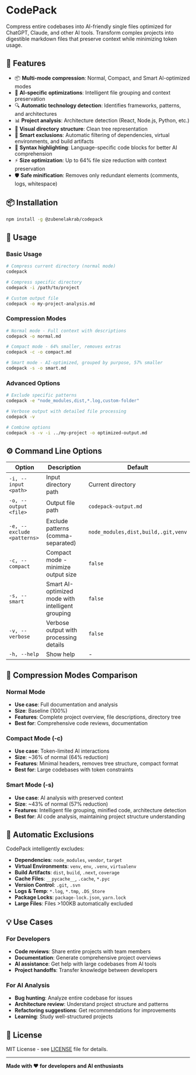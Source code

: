 # CodePack

Compress entire codebases into AI-friendly single files optimized for ChatGPT, Claude, and other AI tools. Transform complex projects into digestible markdown files that preserve context while minimizing token usage.

## 🚀 Features

- 📦 **Multi-mode compression**: Normal, Compact, and Smart AI-optimized modes
- 🧠 **AI-specific optimizations**: Intelligent file grouping and context preservation
- 🔍 **Automatic technology detection**: Identifies frameworks, patterns, and architectures
- 📊 **Project analysis**: Architecture detection (React, Node.js, Python, etc.)
- 🌳 **Visual directory structure**: Clean tree representation
- 🚫 **Smart exclusions**: Automatic filtering of dependencies, virtual environments, and build artifacts
- 🎯 **Syntax highlighting**: Language-specific code blocks for better AI comprehension
- ⚡ **Size optimization**: Up to 64% file size reduction with context preservation
- 🛡️ **Safe minification**: Removes only redundant elements (comments, logs, whitespace)

## 📦 Installation

```bash
npm install -g @zubenelakrab/codepack
```

## 🎯 Usage

### Basic Usage
```bash
# Compress current directory (normal mode)
codepack

# Compress specific directory
codepack -i /path/to/project

# Custom output file
codepack -o my-project-analysis.md
```

### Compression Modes

```bash
# Normal mode - Full context with descriptions
codepack -o normal.md

# Compact mode - 64% smaller, removes extras
codepack -c -o compact.md  

# Smart mode - AI-optimized, grouped by purpose, 57% smaller
codepack -s -o smart.md
```

### Advanced Options
```bash
# Exclude specific patterns
codepack -e "node_modules,dist,*.log,custom-folder"

# Verbose output with detailed file processing
codepack -v

# Combine options
codepack -s -v -i ../my-project -o optimized-output.md
```

## ⚙️ Command Line Options

| Option | Description | Default |
|--------|-------------|---------|
| `-i, --input <path>` | Input directory path | Current directory |
| `-o, --output <file>` | Output file path | `codepack-output.md` |
| `-e, --exclude <patterns>` | Exclude patterns (comma-separated) | `node_modules,dist,build,.git,venv` |
| `-c, --compact` | Compact mode - minimize output size | `false` |
| `-s, --smart` | Smart AI-optimized mode with intelligent grouping | `false` |
| `-v, --verbose` | Verbose output with processing details | `false` |
| `-h, --help` | Show help | - |

## 🎨 Compression Modes Comparison

### Normal Mode
- **Use case**: Full documentation and analysis
- **Size**: Baseline (100%)
- **Features**: Complete project overview, file descriptions, directory tree
- **Best for**: Comprehensive code reviews, documentation

### Compact Mode (-c)
- **Use case**: Token-limited AI interactions
- **Size**: ~36% of normal (64% reduction)
- **Features**: Minimal headers, removes tree structure, compact format
- **Best for**: Large codebases with token constraints

### Smart Mode (-s)
- **Use case**: AI analysis with preserved context
- **Size**: ~43% of normal (57% reduction)
- **Features**: Intelligent file grouping, minified code, architecture detection
- **Best for**: AI code analysis, maintaining project structure understanding

## 🚫 Automatic Exclusions

CodePack intelligently excludes:

- **Dependencies**: `node_modules`, `vendor`, `target`
- **Virtual Environments**: `venv`, `env`, `.venv`, `virtualenv`
- **Build Artifacts**: `dist`, `build`, `.next`, `coverage`
- **Cache Files**: `__pycache__`, `.cache`, `*.pyc`
- **Version Control**: `.git`, `.svn`
- **Logs & Temp**: `*.log`, `*.tmp`, `.DS_Store`
- **Package Locks**: `package-lock.json`, `yarn.lock`
- **Large Files**: Files >100KB automatically excluded

## 💡 Use Cases

### For Developers
- **Code reviews**: Share entire projects with team members
- **Documentation**: Generate comprehensive project overviews
- **AI assistance**: Get help with large codebases from AI tools
- **Project handoffs**: Transfer knowledge between developers

### For AI Analysis
- **Bug hunting**: Analyze entire codebase for issues
- **Architecture review**: Understand project structure and patterns
- **Refactoring suggestions**: Get recommendations for improvements
- **Learning**: Study well-structured projects

## 📝 License

MIT License - see [LICENSE](LICENSE) file for details.

---

**Made with ❤️ for developers and AI enthusiasts**